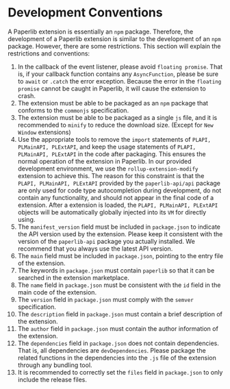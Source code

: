 # Development Conventions

A Paperlib extension is essentially an `npm` package. Therefore, the development of a Paperlib extension is similar to the development of an `npm` package. However, there are some restrictions. This section will explain the restrictions and conventions:

1. In the callback of the event listener, please avoid `floating promise`. That is, if your callback function contains any `AsyncFunction`, please be sure to `await` or `.catch` the error exception. Because the error in the `floating promise` cannot be caught in Paperlib, it will cause the extension to crash.
2. The extension must be able to be packaged as an `npm` package that conforms to the `commonjs` specification.
3. The extension must be able to be packaged as a single `js` file, and it is recommended to `minify` to reduce the download size. (Except for `New Window` extensions)
4. Use the appropriate tools to remove the `import` statements of `PLAPI, PLMainAPI, PLExtAPI`, and keep the usage statements of `PLAPI, PLMainAPI, PLExtAPI` in the code after packaging. This ensures the normal operation of the extension in Paperlib. In our provided development environment, we use the `rollup-extension-modify` extension to achieve this. The reason for this constraint is that the `PLAPI, PLMainAPI, PLExtAPI` provided by the `paperlib-api/api` package are only used for code type autocompletion during development, do not contain any functionality, and should not appear in the final code of a extension. After a extension is loaded, the `PLAPI, PLMainAPI, PLExtAPI` objects will be automatically globally injected into its `VM` for directly using.
5. The `manifest_version` field must be included in `package.json` to indicate the API version used by the extension. Please keep it consistent with the version of the `paperlib-api` package you actually installed. We recommend that you always use the latest API version.
6. The `main` field must be included in `package.json`, pointing to the entry file of the extension.
7. The keywords in `package.json` must contain `paperlib` so that it can be searched in the extension marketplace.
8. The `name` field in `package.json` must be consistent with the `id` field in the main code of the extension.
9. The `version` field in `package.json` must comply with the `semver` specification.
10. The `description` field in `package.json` must contain a brief description of the extension.
11. The `author` field in `package.json` must contain the author information of the extension.
12. The `dependencies` field in `package.json` does not contain dependencies. That is, all dependencies are `devDependencies`. Please package the related functions in the dependencies into the `.js` file of the extension through any bundling tool.
13. It is recommended to correctly set the `files` field in `package.json` to only include the release files.

